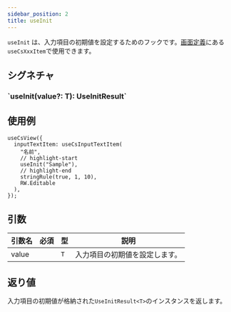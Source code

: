 ```yaml
---
sidebar_position: 2
title: useInit
---
```


`useInit` は、入力項目の初期値を設定するためのフックです。[画面定義](../../../category/画面定義)にある`useCsXxxItem`で使用できます。

## シグネチャ

<h3>`useInit<T>(value?: T): UseInitResult<T>`</h3>

## 使用例

```tsx
useCsView({
  inputTextItem: useCsInputTextItem(
    "名前",
    // highlight-start
    useInit("Sample"),
    // highlight-end
    stringRule(true, 1, 10),
    RW.Editable
  ),
});
```

## 引数

| 引数名 | 必須 | 型  | 説明                           |
| ------ | ---- | --- | ------------------------------ |
| value  |      | `T` | 入力項目の初期値を設定します。 |

## 返り値

入力項目の初期値が格納された`UseInitResult<T>`のインスタンスを返します。
